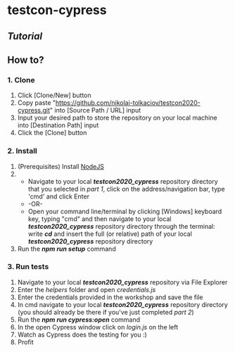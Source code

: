 # testcon-cypress
## _Tutorial_
## How to?
### 1. Clone

1. Click [Clone/New] button
2. Copy paste "https://github.com/nikolaj-tolkaciov/testcon2020-cypress.git" into [Source Path / URL] input
3. Input your desired path to store the repository on your local machine into [Destination Path] input 
4. Click the [Clone] button

### 2. Install

1. (Prerequisites) Install <a href="https://nodejs.org/en/download/">NodeJS</a> 
2.  
    * Navigate to your local ***testcon2020_cypress*** repository directory that you selected in _part 1_, click on the address/navigation bar, type 'cmd' and click Enter 
    * -OR-
    * Open your command line/terminal by clicking [Windows] keyboard key, typing "cmd" and then navigate to your local ***testcon2020_cypress*** repository directory through the terminal: write ***cd*** and insert the full (or relative) path of your local ***testcon2020_cypress*** repository directory
3. Run the ***npm run setup*** command

### 3. Run tests

1. Navigate to your local ***testcon2020_cypress*** repository via File Explorer
2. Enter the _helpers_ folder and open _credentials.js_
3. Enter the credentials provided in the workshop and save the file
4. In cmd navigate to your local ***testcon2020_cypress*** repository directory (you should already be there if you've just completed _part 2_)
5. Run the ***npm run cypress:open*** command
6. In the open Cypress window click on _login.js_ on the left
7. Watch as Cypress does the testing for you :)
8. Profit

